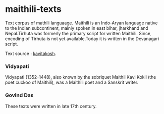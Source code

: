 # maithili-texts

Text corpus of mathili languaage. Maithili is an Indo-Aryan language native to the Indian subcontinent, mainly spoken in east bihar, jharkhand and Nepal.Tirhuta was formerly the primary script for written Maithili. Since, encoding of Tirhuta is not yet available.Today it is written in the Devanagari script.


Text source : [kavitakosh](http://kavitakosh.org/).

### Vidyapati
Vidyapati (1352–1448), also known by the sobriquet Maithil Kavi Kokil (the poet cuckoo of Maithili), was a Maithili poet and a Sanskrit writer.

### Govind Das
These texts were written in late 17th century.
